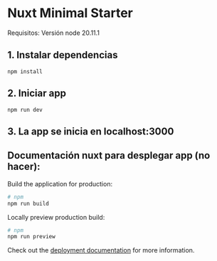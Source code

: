 # Nuxt Minimal Starter

Requisitos: Versión node 20.11.1

## 1. Instalar dependencias
```
npm install
```

## 2. Iniciar app
```
npm run dev
```

## 3. La app se inicia en  localhost:3000

## Documentación nuxt para desplegar app (no hacer):
Build the application for production:
```bash
# npm
npm run build
```

Locally preview production build:

```bash
# npm
npm run preview
```

Check out the [deployment documentation](https://nuxt.com/docs/getting-started/deployment) for more information.
